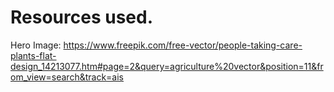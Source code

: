 # Resources used.

Hero Image: https://www.freepik.com/free-vector/people-taking-care-plants-flat-design_14213077.htm#page=2&query=agriculture%20vector&position=11&from_view=search&track=ais
